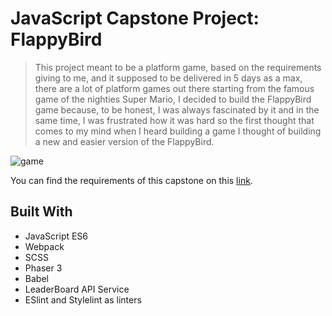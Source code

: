 # JavaScript Capstone Project: FlappyBird

> This project meant to be a platform game, based on the requirements giving to me, and it supposed to be delivered in 5 days as a max, there are a lot of platform games out there starting from the famous game of the nighties Super Mario, I decided to build the FlappyBird game because, to be honest, I was always fascinated by it and in the same time, I was frustrated how it was hard so the first thought that comes to my mind when I heard building a game I thought of building a new and easier version of the FlappyBird.

![game](./game_play.gif)

You can find the requirements of this capstone on this [link](https://www.notion.so/Platform-game-4a55a7d1fcc245bcb012c76814764712).

## Built With

- JavaScript ES6
- Webpack
- SCSS
- Phaser 3
- Babel
- LeaderBoard API Service
- ESlint and Stylelint as linters



